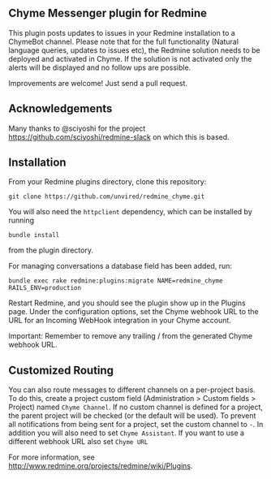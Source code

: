 ## Chyme Messenger plugin for Redmine

This plugin posts updates to issues in your Redmine installation to a ChymeBot
channel. Please note that for the full functionality (Natural language queries, updates to issues etc),
the Redmine solution needs to be deployed and activated in Chyme.  If the solution is not activated only
the alerts will be displayed and no follow ups are possible.

Improvements are welcome! Just send a pull request.

## Acknowledgements

Many thanks to @sciyoshi for the project https://github.com/sciyoshi/redmine-slack on which this is based.

## Installation

From your Redmine plugins directory, clone this repository:

    git clone https://github.com/unvired/redmine_chyme.git

You will also need the `httpclient` dependency, which can be installed by running

    bundle install

from the plugin directory.

For managing conversations a database field has been added, run:

    bundle exec rake redmine:plugins:migrate NAME=redmine_chyme RAILS_ENV=production

Restart Redmine, and you should see the plugin show up in the Plugins page.
Under the configuration options, set the Chyme webhook URL to the URL for an
Incoming WebHook integration in your Chyme account.

Important:  Remember to remove any trailing / from the generated Chyme webhook URL.

## Customized Routing

You can also route messages to different channels on a per-project basis. To
do this, create a project custom field (Administration > Custom fields > Project)
named `Chyme Channel`. If no custom channel is defined for a project, the parent
project will be checked (or the default will be used). To prevent all notifications
from being sent for a project, set the custom channel to `-`.  In addition you will
also need to set `Chyme Assistant`.  If you want to use a different webhook URL also set `Chyme URL`

For more information, see http://www.redmine.org/projects/redmine/wiki/Plugins.
